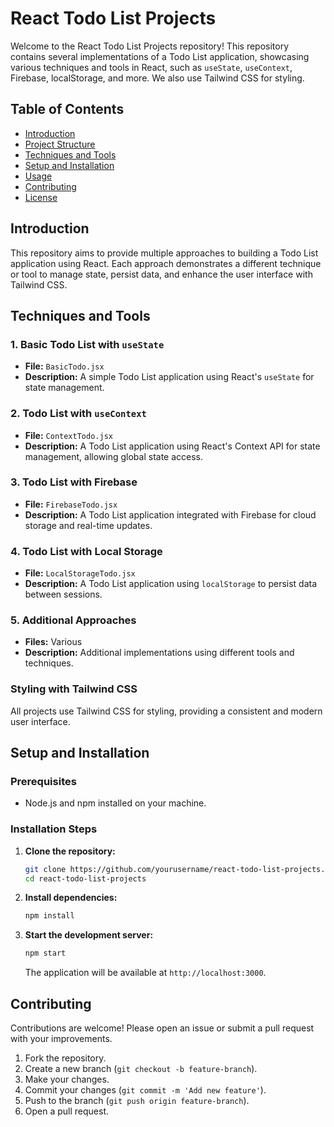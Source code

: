 



# React Todo List Projects

Welcome to the React Todo List Projects repository! This repository contains several implementations of a Todo List application, showcasing various techniques and tools in React, such as `useState`, `useContext`, Firebase, localStorage, and more. We also use Tailwind CSS for styling.

## Table of Contents

- [Introduction](#introduction)
- [Project Structure](#project-structure)
- [Techniques and Tools](#techniques-and-tools)
- [Setup and Installation](#setup-and-installation)
- [Usage](#usage)
- [Contributing](#contributing)
- [License](#license)

## Introduction

This repository aims to provide multiple approaches to building a Todo List application using React. Each approach demonstrates a different technique or tool to manage state, persist data, and enhance the user interface with Tailwind CSS.

## Techniques and Tools

### 1. Basic Todo List with `useState`
- **File:** `BasicTodo.jsx`
- **Description:** A simple Todo List application using React's `useState` for state management.

### 2. Todo List with `useContext`
- **File:** `ContextTodo.jsx`
- **Description:** A Todo List application using React's Context API for state management, allowing global state access.

### 3. Todo List with Firebase
- **File:** `FirebaseTodo.jsx`
- **Description:** A Todo List application integrated with Firebase for cloud storage and real-time updates.

### 4. Todo List with Local Storage
- **File:** `LocalStorageTodo.jsx`
- **Description:** A Todo List application using `localStorage` to persist data between sessions.

### 5. Additional Approaches
- **Files:** Various
- **Description:** Additional implementations using different tools and techniques.

### Styling with Tailwind CSS
All projects use Tailwind CSS for styling, providing a consistent and modern user interface.

## Setup and Installation

### Prerequisites
- Node.js and npm installed on your machine.

### Installation Steps

1. **Clone the repository:**
   ```sh
   git clone https://github.com/yourusername/react-todo-list-projects.git
   cd react-todo-list-projects
   ```

2. **Install dependencies:**
   ```sh
   npm install
   ```

3. **Start the development server:**
   ```sh
   npm start
   ```

   The application will be available at `http://localhost:3000`.


## Contributing

Contributions are welcome! Please open an issue or submit a pull request with your improvements.

1. Fork the repository.
2. Create a new branch (`git checkout -b feature-branch`).
3. Make your changes.
4. Commit your changes (`git commit -m 'Add new feature'`).
5. Push to the branch (`git push origin feature-branch`).
6. Open a pull request.

